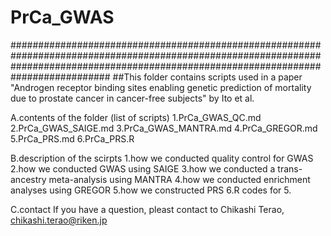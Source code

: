 # PrCa_GWAS
##########################################################################################################################################################################################
##This folder contains scripts used in a paper "Androgen receptor binding sites enabling genetic prediction of mortality due to prostate cancer in cancer-free subjects" by Ito et al.

A.contents of the folder (list of scripts)
1.PrCa_GWAS_QC.md
2.PrCa_GWAS_SAIGE.md
3.PrCa_GWAS_MANTRA.md
4.PrCa_GREGOR.md
5.PrCa_PRS.md
6.PrCa_PRS.R


B.description of the scirpts
1.how we conducted quality control for GWAS
2.how we conducted GWAS using SAIGE
3.how we conducted a trans-ancestry meta-analysis using MANTRA
4.how we conducted enrichment analyses using GREGOR
5.how we constructed PRS
6.R codes for 5.

C.contact
If you have a question, pleast contact to Chikashi Terao, chikashi.terao@riken.jp
